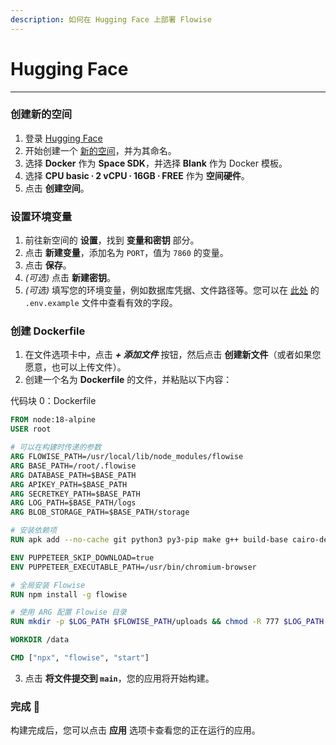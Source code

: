 ```yaml
---
description: 如何在 Hugging Face 上部署 Flowise
---
```


# Hugging Face

***

### 创建新的空间

1. 登录 [Hugging Face](https://huggingface.co/login)
2. 开始创建一个 [新的空间](https://huggingface.co/new-space)，并为其命名。
3. 选择 **Docker** 作为 **Space SDK**，并选择 **Blank** 作为 Docker 模板。
4. 选择 **CPU basic ∙ 2 vCPU ∙ 16GB ∙ FREE** 作为 **空间硬件**。
5. 点击 **创建空间**。

### 设置环境变量

1. 前往新空间的 **设置**，找到 **变量和密钥** 部分。
2. 点击 **新建变量**，添加名为 `PORT`，值为 `7860` 的变量。
3. 点击 **保存**。
4. _(可选)_ 点击 **新建密钥**。
5. _(可选)_ 填写您的环境变量，例如数据库凭据、文件路径等。您可以在 [此处](https://github.com/FlowiseAI/Flowise/blob/main/docker/.env.example) 的 `.env.example` 文件中查看有效的字段。

### 创建 Dockerfile

1. 在文件选项卡中，点击 _**+ 添加文件**_ 按钮，然后点击 **创建新文件**（或者如果您愿意，也可以上传文件）。
2. 创建一个名为 **Dockerfile** 的文件，并粘贴以下内容：

代码块 0：Dockerfile
```dockerfile
FROM node:18-alpine
USER root

# 可以在构建时传递的参数
ARG FLOWISE_PATH=/usr/local/lib/node_modules/flowise
ARG BASE_PATH=/root/.flowise
ARG DATABASE_PATH=$BASE_PATH
ARG APIKEY_PATH=$BASE_PATH
ARG SECRETKEY_PATH=$BASE_PATH
ARG LOG_PATH=$BASE_PATH/logs
ARG BLOB_STORAGE_PATH=$BASE_PATH/storage

# 安装依赖项
RUN apk add --no-cache git python3 py3-pip make g++ build-base cairo-dev pango-dev chromium

ENV PUPPETEER_SKIP_DOWNLOAD=true
ENV PUPPETEER_EXECUTABLE_PATH=/usr/bin/chromium-browser

# 全局安装 Flowise
RUN npm install -g flowise

# 使用 ARG 配置 Flowise 目录
RUN mkdir -p $LOG_PATH $FLOWISE_PATH/uploads && chmod -R 777 $LOG_PATH $FLOWISE_PATH

WORKDIR /data

CMD ["npx", "flowise", "start"]
```

3. 点击 **将文件提交到 `main`**，您的应用将开始构建。

### 完成 🎉

构建完成后，您可以点击 **应用** 选项卡查看您的正在运行的应用。
